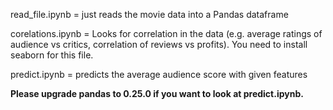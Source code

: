 read_file.ipynb = just reads the movie data into a Pandas dataframe

corelations.ipynb = Looks for correlation in the data (e.g. average ratings of audience vs critics, correlation of reviews vs profits). You need to install seaborn
for this file.

predict.ipynb = predicts the average audience score with given features 

**Please upgrade pandas to 0.25.0 if you want to look at predict.ipynb.**